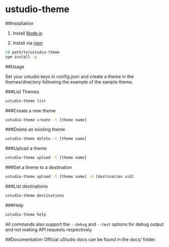 ustudio-theme
====================

##Installation

1. Install [Node.js](http://nodejs.org/)

2. Install via [npm](https://www.npmjs.org/)

```sh
cd path/to/ustudio-theme
npm install -g
```

##Usage

Set your ustudio keys in config.json and create a theme in the themes/directory following the example of the sample theme.

###List Themes
```sh
ustudio-theme list
```

###Create a new theme
```sh
ustudio-theme create -t [theme name]
```

###Delete an existing theme
```sh
ustudio-theme delete -t [theme name]
```

###Upload a theme
```sh
ustudio-theme upload -t [theme name]
```

###Set a theme to a destination
```sh
ustudio-theme upload -t [theme name] -d [destination uid]
```

###List destinations
```sh
ustudio-theme destinations
```

###Help
```sh
ustudio-theme help
```

All commands also support the `--debug` and `--test` options for debug output and not making API requests respectively.

##Documentation
Official uStudio docs can be found in the docs/ folder.
